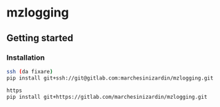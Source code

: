 # mzlogging



## Getting started

### Installation

```bash
ssh (da fixare)
pip install git+ssh://git@gitlab.com:marchesinizardin/mzlogging.git

https
pip install git+https://gitlab.com/marchesinizardin/mzlogging.git
```